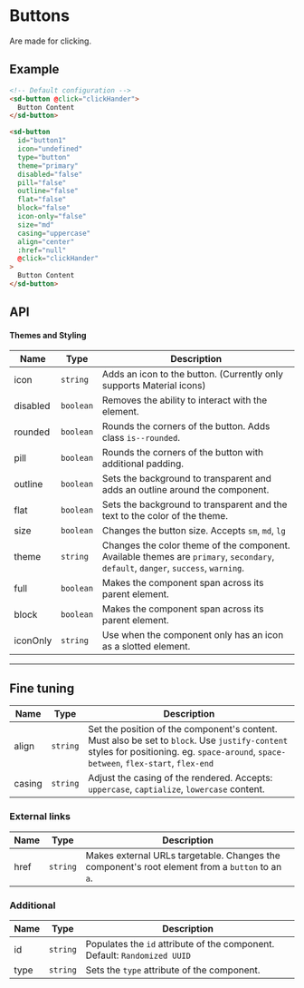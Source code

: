 # Buttons
Are made for clicking.

## Example
```html
<!-- Default configuration -->
<sd-button @click="clickHander">
  Button Content
</sd-button>
```

```html
<sd-button 
  id="button1"
  icon="undefined"
  type="button"
  theme="primary"
  disabled="false"
  pill="false"
  outline="false"
  flat="false"
  block="false"
  icon-only="false"
  size="md"
  casing="uppercase"
  align="center"
  :href="null"
  @click="clickHander"
>
  Button Content
</sd-button>
```

## API
#### Themes and Styling
|Name|Type|Description|
|--|--|--|
| icon | `string` | Adds an icon to the button. (Currently only supports Material icons) |
| disabled | `boolean` | Removes the ability to interact with the element. |
| rounded | `boolean` | Rounds the corners of the button. Adds class `is--rounded`. |
| pill | `boolean` | Rounds the corners of the button with additional padding. |
| outline | `boolean` | Sets the background to transparent and adds an outline around the component. |
| flat | `boolean` | Sets the background to transparent and the text to the color of the theme.
| size | `boolean` | Changes the button size. Accepts `sm`, `md`, `lg` |
| theme | `string` | Changes the color theme of the component. Available themes are `primary`, `secondary`, `default`, `danger`, `success`, `warning`. |
| full | `boolean` | Makes the component span across its parent element. |
| block|`boolean` | Makes the component span across its parent element. |
| iconOnly | `string` | Use when the component only has an icon as a slotted element. |

---

## Fine tuning
| Name | Type | Description |
|--|--|--|
| align | `string` | Set the position of the component's content. Must also be set to `block`. Use `justify-content` styles for positioning. eg. `space-around`, `space-between`, `flex-start`, `flex-end` |
| casing | `string` | Adjust the casing of the rendered. Accepts: `uppercase`, `captialize`, `lowercase` content. |

### External links 
| Name | Type | Description |
|--|--|--|
| href | `string` | Makes external URLs targetable. Changes the component's root element from a `button` to an `a`.|


### Additional
|Name|Type|Description|
|--|--|--|
| id | `string` | Populates the `id` attribute of the component. Default: `Randomized UUID` |
| type | `string` | Sets the `type` attribute of the component. |
